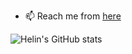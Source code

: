 

- 📫 Reach me from [here](https://y.at/🤘🚀🎰🔮)

![Helin's GitHub stats](https://github-readme-stats-mu-khaki.vercel.app/api?username=helincesxyz&show_icons=true&theme=tokyonight)

